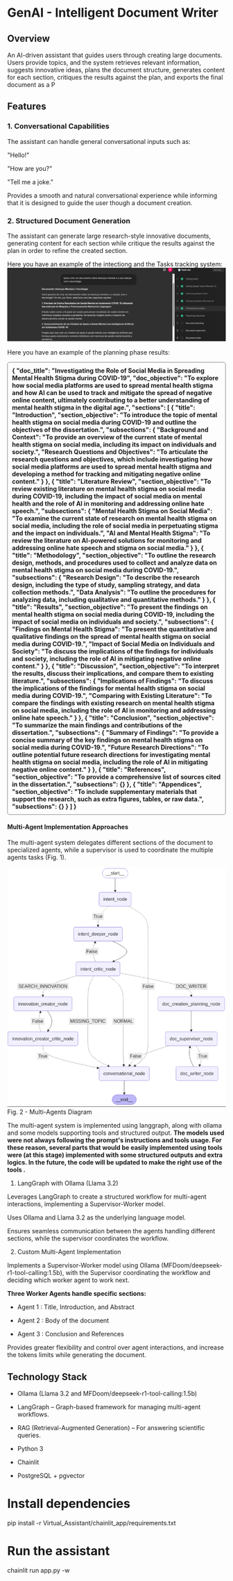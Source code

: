 # GenAI - Intelligent Document Writer

## Overview

An AI-driven assistant that guides users through creating large documents. Users provide topics, and the system retrieves relevant information, suggests innovative ideas, plans the document structure, generates content for each section, critiques the results against the plan, and exports the final document as a P

## Features

### 1. Conversational Capabilities

The assistant can handle general conversational inputs such as:

"Hello!"

"How are you?"

"Tell me a joke."

Provides a smooth and natural conversational experience while informing that it is designed to guide the user though a document creation.

### 2. Structured Document Generation

The assistant can generate large research-style innovative documents, generating content for each section while critique the results against the plan in order to refine the created section.

Here you have an example of the intectiong and the Tasks tracking system:
![Multi-Agents Diagram  ](./images/interaction.png)

Here you have an example of the planning phase results:
<div style="border:1px solid gray; padding:10px; border-radius:5px;">
<strong>
{
  "doc_title": "Investigating the Role of Social Media in Spreading Mental Health Stigma during COVID-19",
  "doc_objective": "To explore how social media platforms are used to spread mental health stigma and how AI can be used to track and mitigate the spread of negative online content, ultimately contributing to a better understanding of mental health stigma in the digital age.",
  "sections": [
    {
      "title": "Introduction",
      "section_objective": "To introduce the topic of mental health stigma on social media during COVID-19 and outline the objectives of the dissertation.",
      "subsections": {
        "Background and Context": "To provide an overview of the current state of mental health stigma on social media, including its impact on individuals and society.",
        "Research Questions and Objectives": "To articulate the research questions and objectives, which include investigating how social media platforms are used to spread mental health stigma and developing a method for tracking and mitigating negative online content."
      }
    },
    {
      "title": "Literature Review",
      "section_objective": "To review existing literature on mental health stigma on social media during COVID-19, including the impact of social media on mental health and the role of AI in monitoring and addressing online hate speech.",
      "subsections": {
        "Mental Health Stigma on Social Media": "To examine the current state of research on mental health stigma on social media, including the role of social media in perpetuating stigma and the impact on individuals.",
        "AI and Mental Health Stigma": "To review the literature on AI-powered solutions for monitoring and addressing online hate speech and stigma on social media."
      }
    },
    {
      "title": "Methodology",
      "section_objective": "To outline the research design, methods, and procedures used to collect and analyze data on mental health stigma on social media during COVID-19.",
      "subsections": {
        "Research Design": "To describe the research design, including the type of study, sampling strategy, and data collection methods.",
        "Data Analysis": "To outline the procedures for analyzing data, including qualitative and quantitative methods."
      }
    },
    {
      "title": "Results",
      "section_objective": "To present the findings on mental health stigma on social media during COVID-19, including the impact of social media on individuals and society.",
      "subsections": {
        "Findings on Mental Health Stigma": "To present the quantitative and qualitative findings on the spread of mental health stigma on social media during COVID-19.",
        "Impact of Social Media on Individuals and Society": "To discuss the implications of the findings for individuals and society, including the role of AI in mitigating negative online content."
      }
    },
    {
      "title": "Discussion",
      "section_objective": "To interpret the results, discuss their implications, and compare them to existing literature.",
      "subsections": {
        "Implications of Findings": "To discuss the implications of the findings for mental health stigma on social media during COVID-19.",
        "Comparing with Existing Literature": "To compare the findings with existing research on mental health stigma on social media, including the role of AI in monitoring and addressing online hate speech."
      }
    },
    {
      "title": "Conclusion",
      "section_objective": "To summarize the main findings and contributions of the dissertation.",
      "subsections": {
        "Summary of Findings": "To provide a concise summary of the key findings on mental health stigma on social media during COVID-19.",
        "Future Research Directions": "To outline potential future research directions for investigating mental health stigma on social media, including the role of AI in mitigating negative online content."
      }
    },
    {
      "title": "References",
      "section_objective": "To provide a comprehensive list of sources cited in the dissertation.",
      "subsections": {}
    },
    {
      "title": "Appendices",
      "section_objective": "To include supplementary materials that support the research, such as extra figures, tables, or raw data.",
      "subsections": {}
    }
  ]
}
</strong> 
</div>


#### Multi-Agent Implementation Approaches

The multi-agent system delegates different sections of the document to specialized agents, while a supervisor is used to coordinate the multiple agents tasks (Fig. 1).

![Multi-Agents Diagram  ](./images/multiagents_architecture.png)
Fig. 2 - Multi-Agents Diagram  

The multi-agent system is implemented using langgraph, along with ollama and some models supporting tools and structured output.
**The models used were not always following the prompt's instructions and tools usage. For these reason, several parts that would be easily implemented using tools were (at this stage) implemented with some structured outputs and extra logics. In the future, the code will be updated to make the right use of the tools .**

1. LangGraph with Ollama (Llama 3.2)

Leverages LangGraph to create a structured workflow for multi-agent interactions, implementing a Supervisor-Worker model.

Uses Ollama and Llama 3.2 as the underlying language model.

Ensures seamless communication between the agents handling different sections, while the supervisor coordinates the workflow.

2. Custom Multi-Agent Implementation

Implements a Supervisor-Worker model using Ollama (MFDoom/deepseek-r1-tool-calling:1.5b), with the Supervisor coordinating the workflow and deciding which worker agent to work next.


**Three Worker Agents handle specific sections:**

- Agent 1 : Title, Introduction, and Abstract

- Agent 2 : Body of the document

- Agent 3 : Conclusion and References

Provides greater flexibility and control over agent interactions, and increase the tokens limits while generating the document.

## Technology Stack

- Ollama (Llama 3.2 and MFDoom/deepseek-r1-tool-calling:1.5b)

- LangGraph – Graph-based framework for managing multi-agent workflows.

- RAG (Retrieval-Augmented Generation) – For answering scientific queries.

- Python 3

- Chainlit

-  PostgreSQL + pgvector 

# Install dependencies
pip install -r Virtual_Assistant/chainlit_app/requirements.txt

# Run the assistant
chainlit run app.py -w